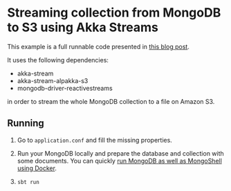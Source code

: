 # Streaming collection from MongoDB to S3 using Akka Streams

This example is a full runnable code presented in [this blog post](http://medium.com).

It uses the following dependencies:
- akka-stream
- akka-stream-alpakka-s3
- mongodb-driver-reactivestreams

in order to stream the whole MongoDB collection to a file on Amazon S3.

## Running

1. Go to `application.conf` and fill the missing properties.

2. Run your MongoDB locally and prepare the database and collection with some documents. You can quickly [run MongoDB as well as MongoShell using Docker](https://hub.docker.com/_/mongo/).

3. `sbt run`
